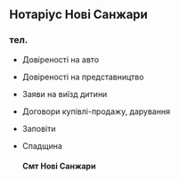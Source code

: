## Нотаріус Нові Санжари

### тел.

 - Довіреності на авто
 - Довіреності на представництво 
 - Заяви на виїзд дитини
 - Договори купівлі-продажу, дарування
 - Заповіти
 - Спадщина

   #### Смт Нові Санжари 





